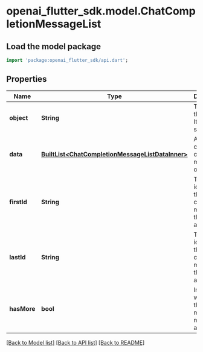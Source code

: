 # openai_flutter_sdk.model.ChatCompletionMessageList

## Load the model package
```dart
import 'package:openai_flutter_sdk/api.dart';
```

## Properties
Name | Type | Description | Notes
------------ | ------------- | ------------- | -------------
**object** | **String** | The type of this object. It is always set to \"list\".  | [default to 'list']
**data** | [**BuiltList&lt;ChatCompletionMessageListDataInner&gt;**](ChatCompletionMessageListDataInner.md) | An array of chat completion message objects.  | 
**firstId** | **String** | The identifier of the first chat message in the data array. | 
**lastId** | **String** | The identifier of the last chat message in the data array. | 
**hasMore** | **bool** | Indicates whether there are more chat messages available. | 

[[Back to Model list]](../README.md#documentation-for-models) [[Back to API list]](../README.md#documentation-for-api-endpoints) [[Back to README]](../README.md)


